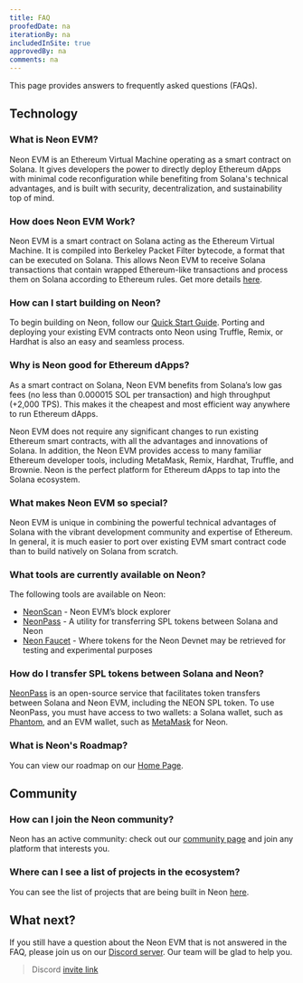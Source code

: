 ```yaml
---
title: FAQ
proofedDate: na
iterationBy: na
includedInSite: true
approvedBy: na
comments: na
---
```


This page provides answers to frequently asked questions (FAQs).

## Technology

### What is Neon EVM?

Neon EVM is an Ethereum Virtual Machine operating as a smart contract on Solana. It gives developers the power to directly deploy Ethereum dApps with minimal code reconfiguration while benefiting from Solana's technical advantages, and is built with security, decentralization, and sustainability top of mind.

### How does Neon EVM Work?

Neon EVM is a smart contract on Solana acting as the Ethereum Virtual Machine. It is compiled into Berkeley Packet Filter bytecode, a format that can be executed on Solana. This allows Neon EVM to receive Solana transactions that contain wrapped Ethereum-like transactions and process them on Solana according to Ethereum rules. Get more details [here](https://docs.neonfoundation.io/docs/about/how_it_works).

### How can I start building on Neon?

To begin building on Neon, follow our [Quick Start Guide](/docs/quick_start). Porting and deploying your existing EVM contracts onto Neon using Truffle, Remix, or Hardhat is also an easy and seamless process.

### Why is Neon good for Ethereum dApps?

As a smart contract on Solana, Neon EVM benefits from Solana’s low gas fees (no less than 0.000015 SOL per transaction) and high throughput (+2,000 TPS). This makes it the cheapest and most efficient way anywhere to run Ethereum dApps.

Neon EVM does not require any significant changes to run existing Ethereum smart contracts, with all the advantages and innovations of Solana. In addition, the Neon EVM provides access to many familiar Ethereum developer tools, including MetaMask, Remix, Hardhat, Truffle, and Brownie. Neon is the perfect platform for Ethereum dApps to tap into the Solana ecosystem.

### What makes Neon EVM so special?

Neon EVM is unique in combining the powerful technical advantages of Solana with the vibrant development community and expertise of Ethereum. In general, it is much easier to port over existing EVM smart contract code than to build natively on Solana from scratch.

### What tools are currently available on Neon?

The following tools are available on Neon:
* [NeonScan](https://neonscan.org/) - Neon EVM’s block explorer
* [NeonPass](https://neonpass.live/) - A utility for transferring SPL tokens between Solana and Neon
* [Neon Faucet](https://neonfaucet.org/) - Where tokens for the Neon Devnet may be retrieved for testing and experimental purposes

### How do I transfer SPL tokens between Solana and Neon?

[NeonPass](https://neonpass.live/) is an open-source service that facilitates token transfers between Solana and Neon EVM, including the NEON SPL token. To use NeonPass, you must have access to two wallets: a Solana wallet, such as [Phantom](https://phantom.app/), and an EVM wallet, such as [MetaMask](https://metamask.io/) for Neon.

### What is Neon's Roadmap?

You can view our roadmap  on our [Home Page](https://neon-labs.org/).

## Community

### How can I join the Neon community?

Neon has an active community: check out our [community page](https://neonevm.org/community) and join any platform that interests you.

### Where can I see a list of projects in the ecosystem?

You can see the list of projects that are being built in Neon [here](https://docs.neonfoundation.io/docs/about/neon_ecosystem).

<!-- ### Where can I see a list of upcoming events involving Neon?

Upcoming events in the Neon community are listed on our [events page](https://neon-labs.org/events). You can also sign up for Neon’s newsletter to stay in the loop. If an in-person Neon event is happening near you, why not come and say hello? -->

## What next?

If you still have a question about the Neon EVM that is not answered in the FAQ, please join us on our [Discord server](https://discord.gg/neonevm). Our team will be glad to help you.

> Discord [invite link](https://discord.com/invite/ApZRBDqYcN)
